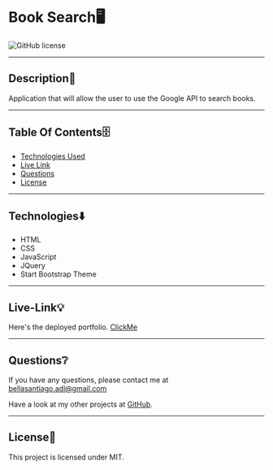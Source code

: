 # Book Search🖥
  ![GitHub license](https://img.shields.io/badge/license-MIT-yellowgreen.svg)

  ---

  ## Description📒
  Application that will allow the user to use the Google API to search books.

  ---

  ## Table Of Contents🗄
  - [Technologies Used](#Technologies⬇️) 
  - [Live Link](#Live-Link💡)
  - [Questions](#Questions❔)
  - [License](#license🔐)

  ---

  ## Technologies⬇️
  
  - HTML
  - CSS
  - JavaScript
  - JQuery
  - Start Bootstrap Theme

  ---

  ## Live-Link💡
  
  Here's the deployed portfolio. [ClickMe](https://bellasantiago.github.io/)

  ---

  ## Questions❔

  If you have any questions, please contact me at bellasantiago.adl@gmail.com

  Have a look at my other projects at [GitHub](http://github.com/bellasantiago).

  ---
  ## License🔐
  
  This project is licensed under MIT.